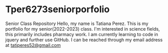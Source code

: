# Tper6273seniorporfolio
Senior Class Repository 
Hello, my name is Tatiana Perez. This is my portfolio for my senior(2022-2023) class. 
I'm interested in science fields, this primarily includes pharmacy work. 
I am currently learning to code in jquery and further use GitHub. 
I can be reached through my email address at tatiperes52@gmail.com
